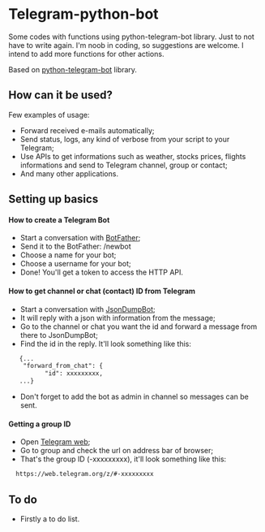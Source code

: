 # Telegram-python-bot
Some codes with functions using python-telegram-bot library. Just to not have to write again.
I'm noob in coding, so suggestions are welcome.
I intend to add more functions for other actions.

Based on [python-telegram-bot](https://github.com/python-telegram-bot/python-telegram-bot) library.

## How can it be used?
Few examples of usage:
-   Forward received e-mails automatically;
-   Send status, logs, any kind of verbose from your script to your Telegram;
-   Use APIs to get informations such as weather, stocks prices, flights informations and send to Telegram channel, group or contact;
-   And many other applications.

## Setting up basics

#### How to create a Telegram Bot
-   Start a conversation with [BotFather](https://t.me/BotFather);
-   Send it to the BotFather: /newbot
-   Choose a name for your bot;
-   Choose a username for your bot;
-   Done! You'll get a token to access the HTTP API.

#### How to get channel or chat (contact) ID from Telegram
-   Start a conversation with [JsonDumpBot](https://t.me/JsonDumpBot);
-   It will reply with a json with information from the message;
-   Go to the channel or chat you want the id and forward a message from there to JsonDumpBot;
-   Find the id in the reply. It'll look something like this:
```html
   {...
    "forward_from_chat": {
          "id": xxxxxxxxx,
   ...}
```
-   Don't forget to add the bot as admin in channel so messages can be sent.

#### Getting a group ID
-   Open [Telegram web](https://web.telegram.org);
-   Go to group and check the url on address bar of browser;
-   That's the group ID (-xxxxxxxxx), it'll look something like this:
```html
  https://web.telegram.org/z/#-xxxxxxxxx
```

## To do
-   Firstly a to do list.